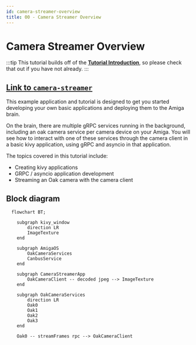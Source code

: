 ```yaml
---
id: camera-streamer-overview
title: 00 - Camera Streamer Overview
---
```


# Camera Streamer Overview

:::tip
This tutorial builds off of the
[**Tutorial Introduction**](/docs/tutorials/introduction/tutorial-introduction),
so please check that out if you have not already.
:::

## [Link to `camera-streamer`](https://github.com/farm-ng/camera-streamer)

This example application and tutorial is designed to get you
started developing your own basic applications and deploying them
to the Amiga brain.

On the brain, there are multiple gRPC services running in the
background, including an oak camera service per camera device on
your Amiga.
You will see how to interact with one of these services through
the camera client in a basic kivy application,
using gRPC and asyncio in that application.

The topics covered in this tutorial include:

- Creating kivy applications
- GRPC / asyncio application development
- Streaming an Oak camera with the camera client

## Block diagram

```mermaid
  flowchart BT;

    subgraph kivy_window
        direction LR
        ImageTexture
    end

    subgraph AmigaOS
        OakCameraServices
        CanbusService
    end

    subgraph CameraStreamerApp
        OakCameraClient -- decoded jpeg --> ImageTexture
    end

    subgraph OakCameraServices
        direction LR
        Oak0
        Oak1
        Oak2
        Oak3
    end

    Oak0 -- streamFrames rpc --> OakCameraClient

```

